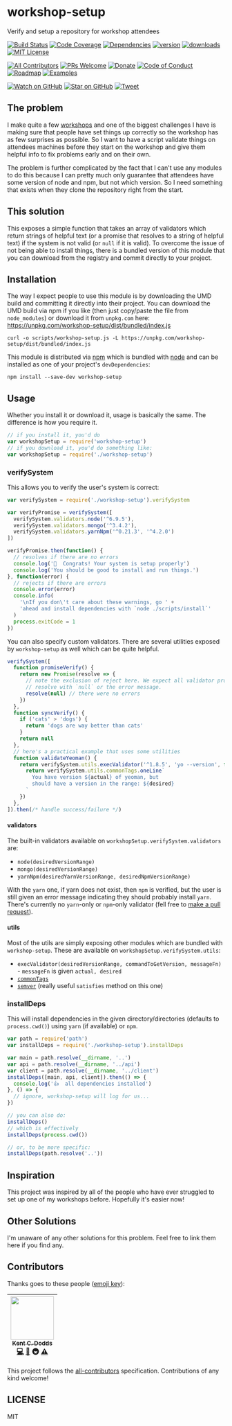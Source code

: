 # workshop-setup

Verify and setup a repository for workshop attendees

[![Build Status][build-badge]][build]
[![Code Coverage][coverage-badge]][coverage]
[![Dependencies][dependencyci-badge]][dependencyci]
[![version][version-badge]][package]
[![downloads][downloads-badge]][npm-stat]
[![MIT License][license-badge]][LICENSE]

[![All Contributors](https://img.shields.io/badge/all_contributors-1-orange.svg?style=flat-square)](#contributors)
[![PRs Welcome][prs-badge]][prs]
[![Donate][donate-badge]][donate]
[![Code of Conduct][coc-badge]][coc]
[![Roadmap][roadmap-badge]][roadmap]
[![Examples][examples-badge]][examples]

[![Watch on GitHub][github-watch-badge]][github-watch]
[![Star on GitHub][github-star-badge]][github-star]
[![Tweet][twitter-badge]][twitter]

## The problem

I make quite a few [workshops][workshops] and one of the biggest challenges I
have is making sure that people have set things up correctly so the workshop has
as few surprises as possible. So I want to have a script validate things on
attendees machines before they start on the workshop and give them helpful info
to fix problems early and on their own.

The problem is further complicated by the fact that I can't use any modules to
do this because I can pretty much only guarantee that attendees have some
version of node and npm, but not which version. So I need something that exists
when they clone the repository right from the start.

## This solution

This exposes a simple function that takes an array of validators which return
strings of helpful text (or a promise that resolves to a string of helpful text)
if the system is not valid (or `null` if it is valid). To overcome the issue of
not being able to install things, there is a bundled version of this module that
you can download from the registry and commit directly to your project.

## Installation

The way I expect people to use this module is by downloading the UMD build and
committing it directly into their project. You can download the UMD build via
npm if you like (then just copy/paste the file from `node_modules`) or download
it from `unpkg.com` here: https://unpkg.com/workshop-setup/dist/bundled/index.js

```
curl -o scripts/workshop-setup.js -L https://unpkg.com/workshop-setup/dist/bundled/index.js
```

This module is distributed via [npm][npm] which is bundled with [node][node] and
can be installed as one of your project's `devDependencies`:

```
npm install --save-dev workshop-setup
```

## Usage

Whether you install it or download it, usage is basically the same. The
difference is how you require it.

```javascript
// if you install it, you'd do
var workshopSetup = require('workshop-setup')
// if you download it, you'd do something like:
var workshopSetup = require('./workshop-setup')
```

### verifySystem

This allows you to verify the user's system is correct:

```javascript
var verifySystem = require('./workshop-setup').verifySystem

var verifyPromise = verifySystem([
  verifySystem.validators.node('^6.9.5'),
  verifySystem.validators.mongo('^3.4.2'),
  verifySystem.validators.yarnNpm('^0.21.3', '^4.2.0')
])

verifyPromise.then(function() {
  // resolves if there are no errors
  console.log('🎉  Congrats! Your system is setup properly')
  console.log('You should be good to install and run things.')
}, function(error) {
  // rejects if there are errors
  console.error(error)
  console.info(
    '\nIf you don\'t care about these warnings, go ' +
    'ahead and install dependencies with `node ./scripts/install`'
  )
  process.exitCode = 1
})
```

You can also specify custom validators. There are several utilities exposed by
`workshop-setup` as well which can be quite helpful.

```javascript
verifySystem([
  function promiseVerify() {
    return new Promise(resolve => {
      // note the exclusion of reject here. We expect all validator promises to
      // resolve with `null` or the error message.
      resolve(null) // there were no errors
    })
  },
  function syncVerify() {
    if ('cats' > 'dogs') {
      return 'dogs are way better than cats'
    }
    return null
  },
  // here's a practical example that uses some utilities
  function validateYeoman() {
    return verifySystem.utils.execValidator('^1.8.5', 'yo --version', function(actual, desired) {
      return verifySystem.utils.commonTags.oneLine`
        You have version ${actual} of yeoman, but
        should have a version in the range: ${desired}
      `
    })
  },
]).then(/* handle success/failure */)
```

#### validators

The built-in validators available on `workshopSetup.verifySystem.validators`
are:

- `node(desiredVersionRange)`
- `mongo(desiredVersionRange)`
- `yarnNpm(desiredYarnVersionRange, desiredNpmVersionRange)`

With the `yarn` one, if yarn does not exist, then `npm` is verified, but the
user is still given an error message indicating they should probably install
`yarn`. There's currently no `yarn`-only or `npm`-only validator (fell free to
[make a pull request][prs]).

#### utils

Most of the utils are simply exposing other modules which are bundled with
`workshop-setup`. These are available on `workshopSetup.verifySystem.utils`:

- `execValidator(desiredVersionRange, commandToGetVersion, messageFn)` - `messageFn` is given `actual, desired`
- [`commonTags`][common-tags]
- [`semver`][semver] (really useful `satisfies` method on this one)

### installDeps

This will install dependencies in the given directory/directories (defaults to
`process.cwd()`) using `yarn` (if available) or `npm`.

```javascript
var path = require('path')
var installDeps = require('./workshop-setup').installDeps

var main = path.resolve(__dirname, '..')
var api = path.resolve(__dirname, '../api')
var client = path.resolve(__dirname, '../client')
installDeps([main, api, client]).then(() => {
  console.log('👍  all dependencies installed')
}, () => {
  // ignore, workshop-setup will log for us...
})

// you can also do:
installDeps()
// which is effectively
installDeps(process.cwd())

// or, to be more specific:
installDeps(path.resolve('..'))
```

## Inspiration

This project was inspired by all of the people who have ever struggled to set up
one of my workshops before. Hopefully it's easier now!

## Other Solutions

I'm unaware of any other solutions for this problem. Feel free to link them here
if you find any.

## Contributors

Thanks goes to these people ([emoji key][emojis]):

<!-- ALL-CONTRIBUTORS-LIST:START - Do not remove or modify this section -->
| [<img src="https://avatars.githubusercontent.com/u/1500684?v=3" width="100px;"/><br /><sub>Kent C. Dodds</sub>](https://kentcdodds.com)<br />[💻](https://github.com/kentcdodds/workshop-setup/commits?author=kentcdodds) [📖](https://github.com/kentcdodds/workshop-setup/commits?author=kentcdodds) 🚇 [⚠️](https://github.com/kentcdodds/workshop-setup/commits?author=kentcdodds) |
| :---: |
<!-- ALL-CONTRIBUTORS-LIST:END -->

This project follows the [all-contributors][all-contributors] specification. Contributions of any kind welcome!

## LICENSE

MIT

[npm]: https://www.npmjs.com/
[node]: https://nodejs.org
[build-badge]: https://img.shields.io/travis/kentcdodds/workshop-setup.svg?style=flat-square
[build]: https://travis-ci.org/kentcdodds/workshop-setup
[coverage-badge]: https://img.shields.io/codecov/c/github/kentcdodds/workshop-setup.svg?style=flat-square
[coverage]: https://codecov.io/github/kentcdodds/workshop-setup
[dependencyci-badge]: https://dependencyci.com/github/kentcdodds/workshop-setup/badge?style=flat-square
[dependencyci]: https://dependencyci.com/github/kentcdodds/workshop-setup
[version-badge]: https://img.shields.io/npm/v/workshop-setup.svg?style=flat-square
[package]: https://www.npmjs.com/package/workshop-setup
[downloads-badge]: https://img.shields.io/npm/dm/workshop-setup.svg?style=flat-square
[npm-stat]: http://npm-stat.com/charts.html?package=workshop-setup&from=2016-04-01
[license-badge]: https://img.shields.io/npm/l/workshop-setup.svg?style=flat-square
[license]: https://github.com/kentcdodds/workshop-setup/blob/master/other/LICENSE
[prs-badge]: https://img.shields.io/badge/PRs-welcome-brightgreen.svg?style=flat-square
[prs]: http://makeapullrequest.com
[donate-badge]: https://img.shields.io/badge/$-support-green.svg?style=flat-square
[donate]: http://kcd.im/donate
[coc-badge]: https://img.shields.io/badge/code%20of-conduct-ff69b4.svg?style=flat-square
[coc]: https://github.com/kentcdodds/workshop-setup/blob/master/other/CODE_OF_CONDUCT.md
[roadmap-badge]: https://img.shields.io/badge/%F0%9F%93%94-roadmap-CD9523.svg?style=flat-square
[roadmap]: https://github.com/kentcdodds/workshop-setup/blob/master/other/ROADMAP.md
[examples-badge]: https://img.shields.io/badge/%F0%9F%92%A1-examples-8C8E93.svg?style=flat-square
[examples]: https://github.com/kentcdodds/workshop-setup/blob/master/other/EXAMPLES.md
[github-watch-badge]: https://img.shields.io/github/watchers/kentcdodds/workshop-setup.svg?style=social
[github-watch]: https://github.com/kentcdodds/workshop-setup/watchers
[github-star-badge]: https://img.shields.io/github/stars/kentcdodds/workshop-setup.svg?style=social
[github-star]: https://github.com/kentcdodds/workshop-setup/stargazers
[twitter]: https://twitter.com/intent/tweet?text=Check%20out%20workshop-setup!%20https://github.com/kentcdodds/workshop-setup%20%F0%9F%91%8D
[twitter-badge]: https://img.shields.io/twitter/url/https/github.com/kentcdodds/workshop-setup.svg?style=social
[emojis]: https://github.com/kentcdodds/all-contributors#emoji-key
[all-contributors]: https://github.com/kentcdodds/all-contributors
[workshops]: https://kentcdodds.com/workshops
[common-tags]: https://www.npmjs.com/package/common-tags
[semver]: https://www.npmjs.com/package/semver

